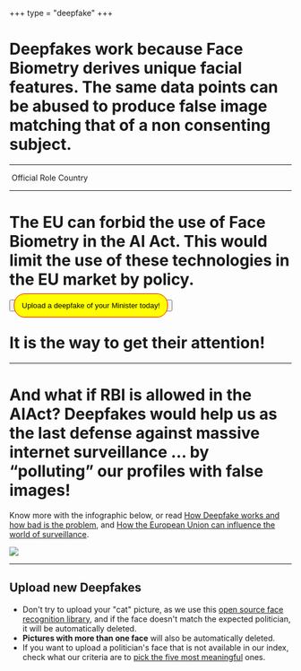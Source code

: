+++
type = "deepfake"
+++

<style>
#clickable {
    color: black;
    background-color: #ffff01;
    padding: 1em;
    border-radius: 20px;
    border: 1px solid red;
}
</style>

# Deepfakes work because Face Biometry derives unique facial features. The same data points can be abused to produce false image matching that of a non consenting subject.

<div id="carousel-1" class="deep-fake-carousel"></div>

<link rel="stylesheet" href="/css/deepfake.css">

---

<div class="carousel">
    <div class="carousel-item">
        <img class="carousel--image" src="" alt="">
        <span class="info">
            <span class="official">Official Role</span>
            <span class="country">Country</span>
            <p class="description"></p>
        </span>
    </div>
</div>

---

# The EU can forbid the use of Face Biometry in the AI Act. This would limit the use of these technologies in the EU market by policy.

<button>
    <a id="clickable" onclick="renderNocodb()" >Upload a deepfake of your Minister today!</a>
</button>

# It is the way to get their attention!

---

# And what if RBI is allowed in the AIAct? Deepfakes would help us as the last defense against massive internet surveillance … by “polluting” our profiles with false images!

Know more with the infographic below, or read [How Deepfake works and how bad is the problem](/todo1), and [How the European Union can influence the world of surveillance](/todo2).

![](/img/deepfake_infographic.jpeg)

---

## Upload new Deepfakes

* Don't try to upload your "cat" picture, as we use this [open source face recognition library](//github.com/ageitgey/face_recognition), and if the face doesn't match the expected politician, it will be automatically deleted.
* **Pictures with more than one face** will also be automatically deleted.
* If you want to upload a politician's face that is not available in our index, check what our criteria are to [pick the five most meaningful](/blog/five-meaningful-figures/) ones.


<p><br></p> <!-- some space -->

<div id="upload-form-container"></div>


<!-- page dependent scripts -->

<script src="/js/lodash.min.js"></script>
<script src="/js/shared.js"></script>
<script src="/js/carousel.js"></script>

<script>
function renderNocodb() {

  const iframe = document.createElement('iframe');
  iframe.src = 'https://db.dontspy.eu/dashboard/#/nc/form/c3b84882-e7b4-4839-a4ff-71661a59b2f7?embed';
  iframe.width = '100%';
  iframe.height = '1000';
  iframe.frameborder = "0";
  iframe.classList.add("nc-embed");
  iframe.style.background = "transparent";
  const destinationElement = document.getElementById('upload-form-container');
  destinationElement.appendChild(iframe);

  document.getElementById('upload-form-container').scrollIntoView({
    behavior: 'smooth', // Opzionale: rende lo scorrimento animato
    block: 'start' // Imposta il punto di ancoraggio in alto
  });

  const button = document.getElementById('clickable');
  button.remove();
}

document.addEventListener('DOMContentLoaded', loadCarousel);

</script>

<!-- commented below -->
<!--
* i Deepfake sono possibili perchè prima viene estratta l'impronta biometrica facciale dalla vittima, e poi questa viene incollata in un nuovo corpo (che agisce come un contenitore). Il problema è che spesso questo non succede perchè la persona ha voluto o ha acconsentito, per questo ci riferiamo a loro come vittima.
* Il riconoscimento biometrico dovrebbe essere bannato, perchè a parte il chiaro possibile abuso nel campo della sorveglianza, è anche abilitate e necessaria per la creazione di deepfake. E' infatti l'utilizzo di codice che estrae e tratta feature biometriche parte del problema\*, è la sua diffusione avulsa dall'analisi del rischio ad aver creato questa situazione.
* Se l'RBI (Identificazione Biometrica Remota) diventa legittima, questo include anche l'accesso a banche dati digitali. Sistemi come Clearview or PimEyes, citati esempi nell'infografica sottostanti, agiscono sulla base di questa possibilità. Una soluzione avversariale, ma alla portata di tutti a quel punto, sarebbe quella di inquinare i portali fotografici con foto false, in modo da far si che il business di profilazione facciale venga danneggiato al punto di non rendere questi prodotti affidabili sul mercato. Sarebbe un caso limite che speriamo di non dover raggiungere, ma stiamo provando tool e spiegazioni che vadano a giustificare questa azione.
* i deepfake sono, a buona ragione, associate a delle pratiche nocive di disinformazione e di aggressione alle vittime di questi prodotti. Noi fermamente condanniamo questi abusi, e per questo prendiamo come ipotetiche vittime cinque delle persone più potenti, difese, e responsabili per questo, affinchè sollevare il problema senza nuocere effettivamente a queste persone.
* **Deepfake is possible because a facial fingerprint is extracted from the victim** and then pasted onto a new host. The problem is when the victim does not consent and is unaware.
* **Facial fingerprinting should be banned** because, besides the abuse of targeted surveillance, it enables the production of deepfakes, or more abstractly, the production of other quasi-realistic human features[*](/deepfake#not-just-faces).
* **If RBI is allowed to exist, the only solution would be to pollute the Internet with fake faces**, as explained in the infographic below. We hope society never gets to that point!
* Deepfakes are often associated with unfair practices. They also pose a serious problem in the information ecosystem, as fact-checking is an after-the-fact action, and falsehoods are easily spread. **We firmly condemn such abuses**.

<section id="not-just-faces">

`*` In this regard, we can assume that any human characteristic that can be used to identify a person by digital or natural means should be equally protected. Tools that produce a subject's voice are used to defraud their families and colleagues. A comprehensive AIAct should see these highly personal and persistent characteristics as those that can only be used strictly under the consent and control of the data subject.

# Italiano

`*` In astratto è possibile assumere che ogni caratteristica umana, legata indissolubilmente all'individuo (il volto, la voce) vada distinta da altri dati personali identificativi e vada protetta quanto l'impronta facciale. Del resto ci sono già in circolazione strumenti che permettono l'emulazione di queste caratteristiche e sono utilizzati per produrre frodi. Un AIAct che consideri queste tendenze e tuteli dall'estrazione, il processo, e la riproduzione di queste feature identificativi, sarebbe in grado di catturare l'essenza del problema.
</section>
-->
